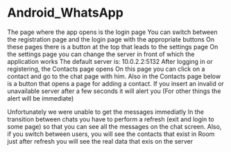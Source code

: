 # Android_WhatsApp
The page where the app opens is
the login page
You can switch between the registration page
and the login page with the appropriate buttons
On these pages there is a button at the top
that leads to the settings page
On the settings page you can change the server
in front of which the application works
The default server is: 10.0.2.2:5132
After logging in or registering, the Contacts page opens
On this page you can click on a contact
and go to the chat page with him.
Also in the Contacts page below is a button
that opens a page for adding a contact.
If you insert an invalid or unavailable server
after a few seconds it will alert you
(For other things the alert will be immediate)

Unfortunately we were unable to get the messages
immediatly In the transition between chats
you have to perform a refresh (exit and login to some page)
so that you can see all the messages on the chat screen.
Also, if you switch between users,
you will see the contacts that exist in Room
just after refresh you will see the real data
that exis on the server
